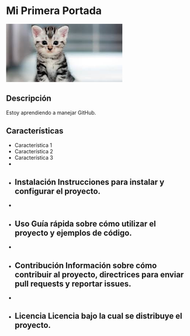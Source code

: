 # Mi Primera Portada 

![Imagen de Portada](Recursos/gatito.jpeg)

## Descripción
Estoy aprendiendo a manejar GitHub.

## Características 
- Característica 1
- Característica 2
- Característica 3
-
- ## Instalación Instrucciones para instalar y configurar el proyecto.
-
- ## Uso Guía rápida sobre cómo utilizar el proyecto y ejemplos de código.
-
- ## Contribución Información sobre cómo contribuir al proyecto, directrices para enviar pull requests y reportar issues.
-
- ## Licencia Licencia bajo la cual se distribuye el proyecto.
